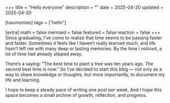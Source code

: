 +++
title = "Hello everyone"
description = ""
date = 2025-04-20
updated = 2025-04-20

[taxonomies]
tags = ["hello"]

[extra]
math = false
mermaid = false
featured = false
reaction = false
+++
Since graduating, I’ve come to realize that time seems to be passing faster and faster. Sometimes it feels like I haven’t really learned much, and life hasn’t left me with many deep or lasting memories. By the time I noticed, a lot of time had already slipped away.

There’s a saying: “The best time to plant a tree was ten years ago. The second best time is now.” So I’ve decided to start this blog — not only as a way to share knowledge or thoughts, but more importantly, to document my life and learning.

I hope to keep a steady pace of writing one post per week. And I hope this space becomes a small archive of growth, reflection, and progress.
